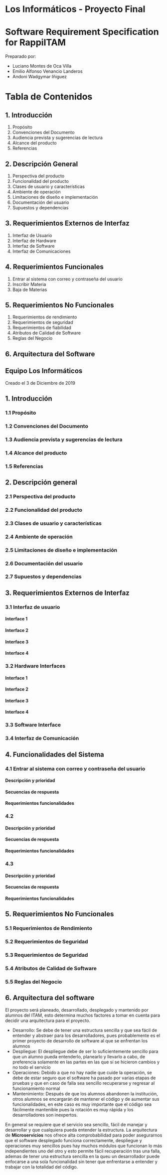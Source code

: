# Los Informáticos - Proyecto Final

# Software Requirement Specification for RappiITAM
Preparado por:
+ Luciano Montes de Oca Villa
+	Emilio Alfonso Venancio Landeros
+	Andoni Wadgymar Iñiguez

# Tabla de Contenidos

## 1. Introducción
1.	Propósito
2.	Convenciones del Documento
3.	Audiencia prevista y sugerencias de lectura
4.	Alcance del producto
5.	Referencias

## 2. Descripción General
1.	Perspectiva del producto
2.	Funcionalidad del producto
3.	Clases de usuario y características
4.	Ambiente de operación
5.	Limitaciones de diseño e implementación
6.	Documentación del usuario
7.	Supuestos y dependencias

## 3. Requerimientos Externos de Interfaz
1.	Interfaz de Usuario
2.	Interfaz de Hardware
3.	Interfaz de Software
4.	Interfaz de Comunicaciones

## 4. Requerimientos Funcionales
1.	Entrar al sistema con correo y contraseña del usuario
2.	Inscribir Materia
3.	Baja de Materias

## 5. Requerimientos No Funcionales
1.	Requerimientos de rendimiento
2.	Requerimientos de seguridad
3.	Requerimientos de fiabilidad
4.	Atributos de Calidad de Software
5.	Reglas del Negocio

## 6. Arquitectura del Software


## Equipo Los Informáticos
Creado el 3 de Diciembre de 2019


## 1. Introducción

### 1.1 Propósito

### 1.2 Convenciones del Documento

### 1.3 Audiencia prevista y sugerencias de lectura

### 1.4 Alcance del producto

### 1.5 Referencias


## 2. Descripción general

### 2.1 Perspectiva del producto

### 2.2 Funcionalidad del producto

### 2.3 Clases de usuario y características

### 2.4 Ambiente de operación

### 2.5 Limitaciones de diseño e implementación

### 2.6 Documentación del usuario

### 2.7 Supuestos y dependencias


## 3. Requerimientos Externos de Interfaz

### 3.1 Interfaz de usuario
#### Interface 1
#### Interface 2
#### Interface 3
#### Interface 4

### 3.2 Hardware Interfaces
#### Interface 1
#### Interface 2
#### Interface 3
#### Interface 4

### 3.3 Software Interface

### 3.4 Interfaz de Comunicación


## 4. Funcionalidades del Sistema

### 4.1 Entrar al sistema con correo y contraseña del usuario
#### Descripción y prioridad
#### Secuencias de respuesta
#### Requerimientos funcionalidades

### 4.2 
#### Descripción y prioridad
#### Secuencias de respuesta
#### Requerimientos funcionalidades

### 4.3
#### Descripción y prioridad
#### Secuencias de respuesta
#### Requerimientos funcionalidades


## 5. Requerimientos No Funcionales

### 5.1 Requerimientos de Rendimiento

### 5.2 Requerimientos de Seguridad

### 5.3 Requerimientos de Seguridad

### 5.4 Atributos de Calidad de Software

### 5.5 Reglas del Negocio


## 6. Arquitectura del software

El proyecto será planeado, desarrollado, desplegado y mantenido por alumnos del ITAM, esto determina muchos factores a tomar en cuenta para decidir una arquitectura para el proyecto.

- Desarrollo: Se debe de tener una estructura sencilla y que sea fácil de entender y abstraer para los desarrolladores, pues probablemente es el primer proyecto de desarrollo de software al que se enfrentan los alumnos
- Despliegue: El despliegue debe de ser lo suficientemente sencillo para que un alumno pueda entenderlo, planearlo y llevarlo a cabo, de preferencia solamente en las partes en las que sí se hicieron cambios y no todo el servicio
- Operaciones: Debido a que no hay nadie que cuide la operación, se debe de estar seguro que el software ha pasado por varias etapas de pruebas y que en caso de falla sea sencillo recuperarse y regresar al funcionamiento normal
- Mantenimiento: Después de que los alumnos abandonen la institución, otros alumnos se encargarán de mantener el código y de aumentar sus funcionalidades, en este caso es muy importante que el código sea fácilmente mantenible pues la rotación es muy rápida y los desarrolladores son inexpertos.

En general se requiere que el servicio sea sencillo, fácil de manejar y desarrollar y que cualquiera pueda entender la estructura. La arquitectura de __Microservicios__ nos ofrece alta comprobabilidad para poder asegurarnos que el software desplegado funciona correctamente, despliegue y operaciones muy sencillos pues hay muchos módulos que funcionan lo más independientes uno del otro y esto permite fácil recuperación tras una falla, ademas de tener una estructura sencilla en la queu un desarrollador puede enfocarse a una sola funcionalidad sin tener que enfrentarse a entender y trabajar con la totalidad del código.
